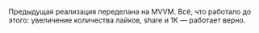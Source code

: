 Предыдущая реализация переделана на MVVM. Всё, что работало до этого: увеличение количества лайков, share и 1K — работает верно.
